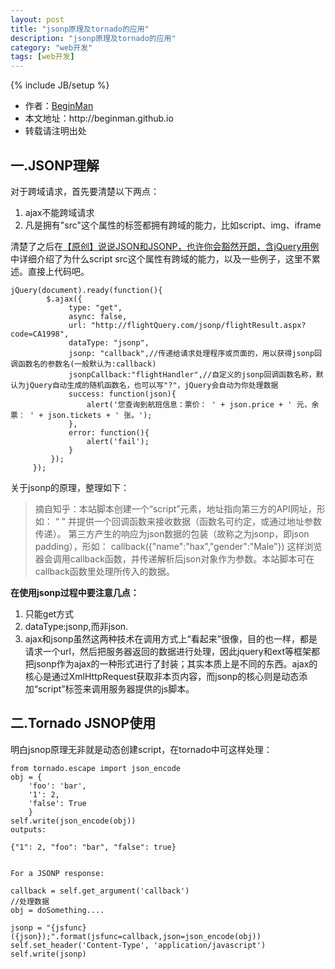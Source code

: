 ```yaml
---
layout: post
title: "jsonp原理及tornado的应用"
description: "jsonp原理及tornado的应用"
category: "web开发"
tags: [web开发]
---
```

{% include JB/setup %}
<ul>
    <li>作者：<a href="http://weibo.com/beginman" target="blank">BeginMan</a></li>
    <li>本文地址：http://beginman.github.io</li>
    <li>转载请注明出处</li>
</ul>
<h2>一.JSONP理解</h2>

<p>对于跨域请求，首先要清楚以下两点：</p>

<ol>
<li>ajax不能跨域请求</li>
<li>凡是拥有"src"这个属性的标签都拥有跨域的能力，比如script、img、iframe</li>
</ol>

<p>清楚了之后在<a href="http://www.cnblogs.com/dowinning/archive/2012/04/19/json-jsonp-jquery.html">【原创】说说JSON和JSONP，也许你会豁然开朗，含jQuery用例</a>中详细介绍了为什么script src这个属性有跨域的能力，以及一些例子，这里不累述。直接上代码吧。</p>

<pre><code>jQuery(document).ready(function(){ 
        $.ajax({
             type: "get",
             async: false,
             url: "http://flightQuery.com/jsonp/flightResult.aspx?code=CA1998",
             dataType: "jsonp",
             jsonp: "callback",//传递给请求处理程序或页面的，用以获得jsonp回调函数名的参数名(一般默认为:callback)
             jsonpCallback:"flightHandler",//自定义的jsonp回调函数名称，默认为jQuery自动生成的随机函数名，也可以写"?"，jQuery会自动为你处理数据
             success: function(json){
                 alert('您查询到航班信息：票价： ' + json.price + ' 元，余票： ' + json.tickets + ' 张。');
             },
             error: function(){
                 alert('fail');
             }
         });
     });
</code></pre>

<p>关于jsonp的原理，整理如下：</p>

<blockquote>
  <p>摘自知乎：本站脚本创建一个“script”元素，地址指向第三方的API网址，形如： 
  “<script src="http://www.example.net/api?param1=1&param2=2"></script> ”
  并提供一个回调函数来接收数据（函数名可约定，或通过地址参数传递）。 
  第三方产生的响应为json数据的包装（故称之为jsonp，即json padding），形如： 
  callback({"name":"hax","gender":"Male"}) 
  这样浏览器会调用callback函数，并传递解析后json对象作为参数。本站脚本可在callback函数里处理所传入的数据。</p>
</blockquote>

<p><strong>在使用jsonp过程中要注意几点：</strong></p>

<ol>
<li>只能get方式</li>
<li>dataType:jsonp,而非json.</li>
<li>ajax和jsonp虽然这两种技术在调用方式上“看起来”很像，目的也一样，都是请求一个url，然后把服务器返回的数据进行处理，因此jquery和ext等框架都把jsonp作为ajax的一种形式进行了封装；其实本质上是不同的东西。ajax的核心是通过XmlHttpRequest获取非本页内容，而jsonp的核心则是动态添加“script”标签来调用服务器提供的js脚本。</li>
</ol>

<h2>二.Tornado JSNOP使用</h2>

<p>明白jsnop原理无非就是动态创建script，在tornado中可这样处理：</p>

<pre><code>from tornado.escape import json_encode
obj = { 
    'foo': 'bar',
    '1': 2,
    'false': True 
    }
self.write(json_encode(obj))
outputs:

{"1": 2, "foo": "bar", "false": true}


For a JSONP response:

callback = self.get_argument('callback')
//处理数据
obj = doSomething.... 

jsonp = "{jsfunc}({json});".format(jsfunc=callback,json=json_encode(obj))
self.set_header('Content-Type', 'application/javascript')
self.write(jsonp)
</code></pre>
